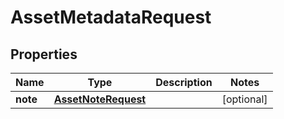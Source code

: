 

# AssetMetadataRequest


## Properties

| Name | Type | Description | Notes |
|------------ | ------------- | ------------- | -------------|
|**note** | [**AssetNoteRequest**](AssetNoteRequest.md) |  |  [optional] |



